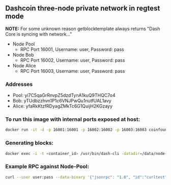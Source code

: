 ## Dashcoin three-node private network in regtest mode

**NOTE:** For some unknown reason getblocktemplate always returns "Dash Core is syncing with network..."

- Node Pool
  - RPC Port 16001, Username: user, Password: pass
- Node Bob
  - RPC Port 16002, Username: user, Password: pass
- Node Alice
  - RPC Port 16003, Username: user, Password: pass

### Addresses

- Pool:  yi7C5qaGrRnvpZ5dzdTynA1kuQ9THQC7o4
- Bob:   yTUdbzzhvn1P1c6VNJPwQu1nutfUAL1avy
- Alice: yfaRkKtzfRDyagZMkTc6G1QuijH2KGzayy

### To run this image with internal ports exposed at host:

```bash
docker run -it -d -p 16001:16001 -p 16002:16002 -p 16003:16003 coinfoundry/dash-private-testnet
```

### Generating blocks:

```bash
docker exec -i -t <container_id> /usr/bin/dash-cli -datadir=/data/node-pool generate 1
```

### Example RPC against Node-Pool:

```bash
curl --user user:pass --data-binary '{"jsonrpc": "1.0", "id":"curltest", "method": "getinfo", "params": [] }' -H 'content-type: application/json;' http://127.0.0.1:16001/
```
